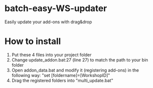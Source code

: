 # batch-easy-WS-updater
Easily update your add-ons with drag&amp;drop

# How to install
1. Put these 4 files into your project folder
2. Change update_addon.bat:27 (line 27) to match the path to your bin folder
3. Open addon_data.bat and modify it (registering add-ons) in the following way: "set [foldername]=[WorkshopID]"
4. Drag the registered folders into "multi_update.bat"
